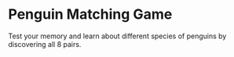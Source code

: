 # Penguin Matching Game

Test your memory and learn about different species of penguins by discovering all 8 pairs.